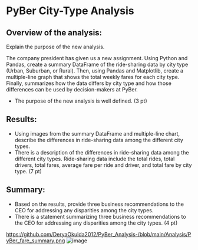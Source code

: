# PyBer City-Type Analysis

## Overview of the analysis:

Explain the purpose of the new analysis.

The company president has given us a new assignment. Using Python and Pandas, create a summary DataFrame of the ride-sharing data by city type (Urban, Suburban, or Rural). Then, using Pandas and Matplotlib, create a multiple-line graph that shows the total weekly fares for each city type. Finally, summarizes how the data differs by city type and how those differences can be used by decision-makers at PyBer.

* The purpose of the new analysis is well defined. (3 pt)

## Results:
* Using images from the summary DataFrame and multiple-line chart, describe the differences in ride-sharing data among the different city types.
* There is a description of the differences in ride-sharing data among the different city types. Ride-sharing data include the total rides, total drivers, total fares, average fare per ride and driver, and total fare by city type. (7 pt)

## Summary:
* Based on the results, provide three business recommendations to the CEO for addressing any disparities among the city types.
* There is a statement summarizing three business recommendations to the CEO for addressing any disparities among the city types. (4 pt)

https://github.com/DeryaOkulda2012/PyBer_Analysis-/blob/main/Analysis/PyBer_fare_summary.png
![image](https://user-images.githubusercontent.com/93683791/145460599-a7b3831b-ed36-4555-ba3d-f09d4d6e5ead.png)
